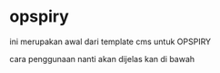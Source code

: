 # opspiry
ini merupakan awal dari template cms untuk OPSPIRY

cara penggunaan nanti akan dijelas kan di bawah 
